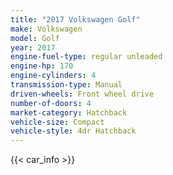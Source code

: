 ```yaml
---
title: "2017 Volkswagen Golf"
make: Volkswagen
model: Golf
year: 2017
engine-fuel-type: regular unleaded
engine-hp: 170
engine-cylinders: 4
transmission-type: Manual
driven-wheels: Front wheel drive
number-of-doors: 4
market-category: Hatchback
vehicle-size: Compact
vehicle-style: 4dr Hatchback
---
```


{{< car_info >}}
